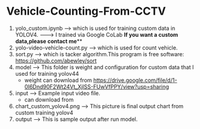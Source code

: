 # Vehicle-Counting-From-CCTV

1. yolo_custom.ipynb --> which is used for training custom data in YOLOV4.
		                ---> I trained via Google CoLab
******If you want a custom data,please contact me********
2. yolo-video-vehicle-count.py --> which is used for count vehicle.
3. sort.py --> which is tacker algorithm.This program is free software: https://github.com/abewley/sort
5. model --> This folder is weight and configuration for custom data that I used for training yolov44
	- weight can download from https://drive.google.com/file/d/1-0I6Dnd90F2Wt24Vt_XjlSS-FUwVfPPY/view?usp=sharing
7. input --> Example input video file.
	- can download from 
9. chart_custom_yolov4.png --> This picture is final output chart from custom training yolov4
10. output --> This is sample output after run model.
